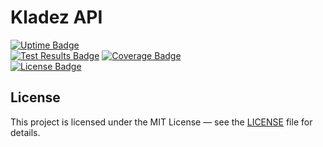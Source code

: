 # Kladez API

[![Uptime Badge][uptime-badge]][uptime-badge]
\
[![Test Results Badge][tests-badge]][tests-url]
[![Coverage Badge][coverage-badge]][coverage-url]
\
[![License Badge][license-badge]](LICENSE)

## License

This project is licensed under the MIT License — see the [LICENSE](LICENSE) file for details.


[uptime-badge]: https://img.shields.io/uptimerobot/ratio/m795031693-ba4eb19f16952b0092e4f7e6

[tests-badge]: https://github.com/kladez/api/workflows/Tests/badge.svg
[tests-url]: https://dev.azure.com/kladez/OpenSource/_build/latest?definitionId=98&view=ms.vss-test-web.build-test-results-tab

[coverage-badge]: https://img.shields.io/azure-devops/coverage/kladez/opensource/98/main
[coverage-url]: https://codecov.io/gh/kladez/api

[license-badge]: https://img.shields.io/github/license/kladez/api
